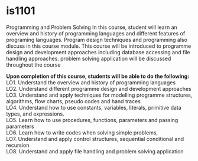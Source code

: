 # is1101 
Programming and Problem Solving
In this course, student will learn an overview and history of programming
languages and different features of programing languages. Program design
techniques and programming also discuss in this course module. This course
will be introduced to programme design and development approaches
including database accessing and file handling approaches. problem solving
application will be discussed throughout the course

<b>Upon completion of this course, students will be able to do the
following:</b>
<br>LO1. Understand the overview and history of programming languages
<br>LO2. Understand different programme design and development
approaches
<br>LO3. Understand and apply techniques for modelling programme
structures, algorithms, flow charts, pseudo codes and hand traces
<br>LO4. Understand how to use constants, variables, literals, primitive data
types, and expressions.
<br>LO5. Learn how to use procedures, functions, parameters and passing parameters
<br>LO6. Learn how to write codes when solving simple problems,
<br>LO7. Understand and apply control structures, sequential conditional and recursion
<br>LO8. Understand and apply file handling and problem solving application
